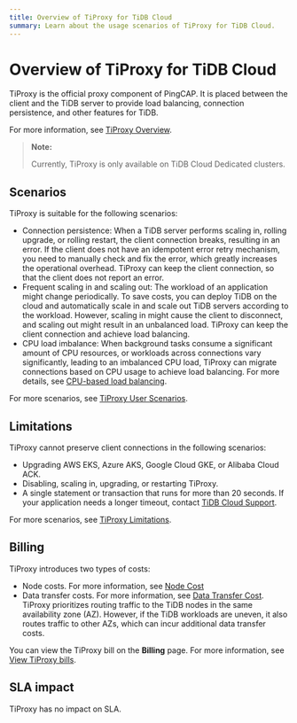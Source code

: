 ```yaml
---
title: Overview of TiProxy for TiDB Cloud
summary: Learn about the usage scenarios of TiProxy for TiDB Cloud.
---
```


# Overview of TiProxy for TiDB Cloud

TiProxy is the official proxy component of PingCAP. It is placed between the client and the TiDB server to provide load balancing, connection persistence, and other features for TiDB.

For more information, see [TiProxy Overview](https://docs.pingcap.com/tidb/stable/tiproxy-overview).

> **Note:**
>
> Currently, TiProxy is only available on TiDB Cloud Dedicated clusters.

## Scenarios

TiProxy is suitable for the following scenarios:

- Connection persistence: When a TiDB server performs scaling in, rolling upgrade, or rolling restart, the client connection breaks, resulting in an error. If the client does not have an idempotent error retry mechanism, you need to manually check and fix the error, which greatly increases the operational overhead. TiProxy can keep the client connection, so that the client does not report an error.
- Frequent scaling in and scaling out: The workload of an application might change periodically. To save costs, you can deploy TiDB on the cloud and automatically scale in and scale out TiDB servers according to the workload. However, scaling in might cause the client to disconnect, and scaling out might result in an unbalanced load. TiProxy can keep the client connection and achieve load balancing.
- CPU load imbalance: When background tasks consume a significant amount of CPU resources, or workloads across connections vary significantly, leading to an imbalanced CPU load, TiProxy can migrate connections based on CPU usage to achieve load balancing. For more details, see [CPU-based load balancing](https://docs.pingcap.com/tidb/stable/tiproxy-load-balance#cpu-based-load-balancing).

For more scenarios, see [TiProxy User Scenarios](https://docs.pingcap.com/tidb/stable/tiproxy-overview#user-scenarios).

## Limitations

TiProxy cannot preserve client connections in the following scenarios:

- Upgrading AWS EKS, Azure AKS, Google Cloud GKE, or Alibaba Cloud ACK.
- Disabling, scaling in, upgrading, or restarting TiProxy.
- A single statement or transaction that runs for more than 20 seconds. If your application needs a longer timeout, contact [TiDB Cloud Support](/tidb-cloud/tidb-cloud-support.md).

For more scenarios, see [TiProxy Limitations](https://docs.pingcap.com/tidb/stable/tiproxy-overview#limitations).

## Billing

TiProxy introduces two types of costs:

- Node costs. For more information, see [Node Cost](https://www.pingcap.com/tidb-dedicated-pricing-details/#node-cost)
- Data transfer costs. For more information, see [Data Transfer Cost](https://www.pingcap.com/tidb-dedicated-pricing-details/#data-transfer-cost). TiProxy prioritizes routing traffic to the TiDB nodes in the same availability zone (AZ). However, if the TiDB workloads are uneven, it also routes traffic to other AZs, which can incur additional data transfer costs.

You can view the TiProxy bill on the **Billing** page. For more information, see [View TiProxy bills](/tidb-cloud/tiproxy-management.md#view-tiproxy-bills).

## SLA impact

TiProxy has no impact on SLA.
